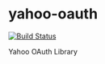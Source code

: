 # yahoo-oauth

[![Build Status](https://travis-ci.org/josuebrunel/yahoo-oauth.svg?branch=dev)](https://travis-ci.org/josuebrunel/yahoo-oauth)

Yahoo OAuth Library
